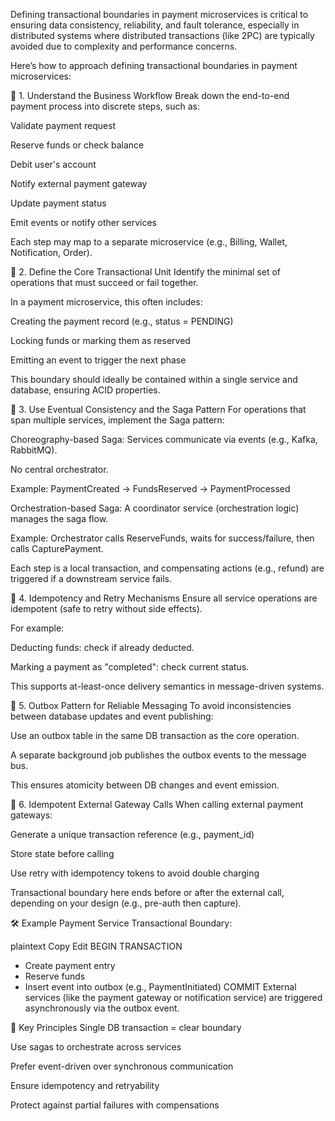 Defining transactional boundaries in payment microservices is critical to ensuring data consistency, reliability, and fault tolerance, especially in distributed systems where distributed transactions (like 2PC) are typically avoided due to complexity and performance concerns.

Here’s how to approach defining transactional boundaries in payment microservices:

🔹 1. Understand the Business Workflow
Break down the end-to-end payment process into discrete steps, such as:

Validate payment request

Reserve funds or check balance

Debit user's account

Notify external payment gateway

Update payment status

Emit events or notify other services

Each step may map to a separate microservice (e.g., Billing, Wallet, Notification, Order).

🔹 2. Define the Core Transactional Unit
Identify the minimal set of operations that must succeed or fail together.

In a payment microservice, this often includes:

Creating the payment record (e.g., status = PENDING)

Locking funds or marking them as reserved

Emitting an event to trigger the next phase

This boundary should ideally be contained within a single service and database, ensuring ACID properties.

🔹 3. Use Eventual Consistency and the Saga Pattern
For operations that span multiple services, implement the Saga pattern:

Choreography-based Saga:
Services communicate via events (e.g., Kafka, RabbitMQ).

No central orchestrator.

Example: PaymentCreated → FundsReserved → PaymentProcessed

Orchestration-based Saga:
A coordinator service (orchestration logic) manages the saga flow.

Example: Orchestrator calls ReserveFunds, waits for success/failure, then calls CapturePayment.

Each step is a local transaction, and compensating actions (e.g., refund) are triggered if a downstream service fails.

🔹 4. Idempotency and Retry Mechanisms
Ensure all service operations are idempotent (safe to retry without side effects).

For example:

Deducting funds: check if already deducted.

Marking a payment as "completed": check current status.

This supports at-least-once delivery semantics in message-driven systems.

🔹 5. Outbox Pattern for Reliable Messaging
To avoid inconsistencies between database updates and event publishing:

Use an outbox table in the same DB transaction as the core operation.

A separate background job publishes the outbox events to the message bus.

This ensures atomicity between DB changes and event emission.

🔹 6. Idempotent External Gateway Calls
When calling external payment gateways:

Generate a unique transaction reference (e.g., payment_id)

Store state before calling

Use retry with idempotency tokens to avoid double charging

Transactional boundary here ends before or after the external call, depending on your design (e.g., pre-auth then capture).

🛠️ Example
Payment Service Transactional Boundary:

plaintext
Copy
Edit
BEGIN TRANSACTION
  - Create payment entry
  - Reserve funds
  - Insert event into outbox (e.g., PaymentInitiated)
COMMIT
External services (like the payment gateway or notification service) are triggered asynchronously via the outbox event.

🔐 Key Principles
Single DB transaction = clear boundary

Use sagas to orchestrate across services

Prefer event-driven over synchronous communication

Ensure idempotency and retryability

Protect against partial failures with compensations

